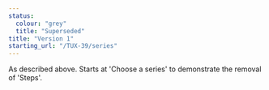 ```yaml
---
status:
  colour: "grey"
  title: "Superseded"
title: "Version 1"
starting_url: "/TUX-39/series"
---
```


As described above. Starts at 'Choose a series' to demonstrate the removal of 'Steps'.


